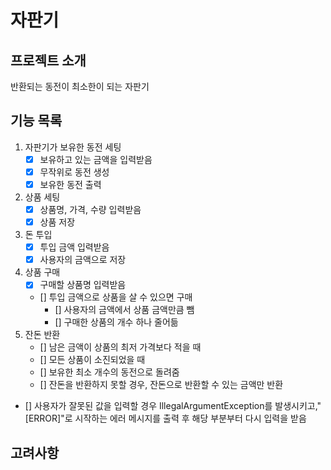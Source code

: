 # 자판기

## 프로젝트 소개
반환되는 동전이 최소한이 되는 자판기

## 기능 목록
1. 자판기가 보유한 동전 세팅
   - [x] 보유하고 있는 금액을 입력받음
   - [x] 무작위로 동전 생성
   - [x] 보유한 동전 출력
2. 상품 세팅
   - [x] 상품명, 가격, 수량 입력받음
   - [x] 상품 저장
3. 돈 투입
   - [x] 투입 금액 입력받음
   - [x] 사용자의 금액으로 저장
4. 상품 구매
   - [x] 구매할 상품명 입력받음
   - [] 투입 금액으로 상품을 살 수 있으면 구매
     - [] 사용자의 금액에서 상품 금액만큼 뺌
     - [] 구매한 상품의 개수 하나 줄어듦
5. 잔돈 반환
   - [] 남은 금액이 상품의 최저 가격보다 적을 때
   - [] 모든 상품이 소진되었을 때
   - [] 보유한 최소 개수의 동전으로 돌려줌
   - [] 잔돈을 반환하지 못할 경우, 잔돈으로 반환할 수 있는 금액만 반환

- [] 사용자가 잘못된 값을 입력할 경우 IllegalArgumentException를 발생시키고,"[ERROR]"로 시작하는 에러 메시지를 출력 후 해당 부분부터 다시 입력을 받음

## 고려사항